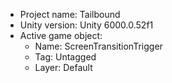 <!-- UNITY CODE ASSIST INSTRUCTIONS START -->
- Project name: Tailbound
- Unity version: Unity 6000.0.52f1
- Active game object:
  - Name: ScreenTransitionTrigger
  - Tag: Untagged
  - Layer: Default
<!-- UNITY CODE ASSIST INSTRUCTIONS END -->